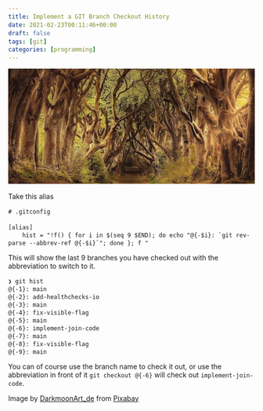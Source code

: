 ```yaml
---
title: Implement a GIT Branch Checkout History
date: 2021-02-23T00:11:46+00:00
draft: false
tags: [git]
categories: [programming]
---
```


![Branches](header.jpg)

Take this alias

```shell
# .gitconfig

[alias]
    hist = "!f() { for i in $(seq 9 $END); do echo "@{-$i}: `git rev-parse --abbrev-ref @{-$i}`"; done }; f "
```

This will show the last 9 branches you have checked out with the abbreviation to switch to it.

``` shell
❯ git hist
@{-1}: main
@{-2}: add-healthchecks-io
@{-3}: main
@{-4}: fix-visible-flag
@{-5}: main
@{-6}: implement-join-code
@{-7}: main
@{-8}: fix-visible-flag
@{-9}: main
```

You can of course use the branch name to check it out, or use the abbreviation in front of it `git checkout @{-6}` will check out `implement-join-code`.

Image by [DarkmoonArt_de](https://pixabay.com/users/darkmoonart_de-1664300/?utm_source=link-attribution&amp;utm_medium=referral&amp;utm_campaign=image&amp;utm_content=3464777) from [Pixabay](https://pixabay.com/?utm_source=link-attribution&amp;utm_medium=referral&amp;utm_campaign=image&amp;utm_content=3464777)
